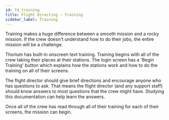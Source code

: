 ```yaml
---
id: fd_training
title: Flight Directing — Training
sidebar_label: Training
---
```


Training makes a huge difference between a smooth mission and a rocky mission.
If the crew doesn't understand how to do their jobs, the entire mission will be
a challenge.

Thorium has built-in onscreen text training. Training begins with all of the
crew taking their places at their stations. The login screen has a 'Begin
Training' button which explains how the stations work and how to do the training
on all of their screens.

The flight director should give brief directions and encourage anyone who has
questions to ask. That means the flight director (and any support staff) should
know answers to most questions that the crew might have. Studying this
documentation can help learn the answers.

Once all of the crew has read through all of their training for each of their
screens, the mission can begin.

